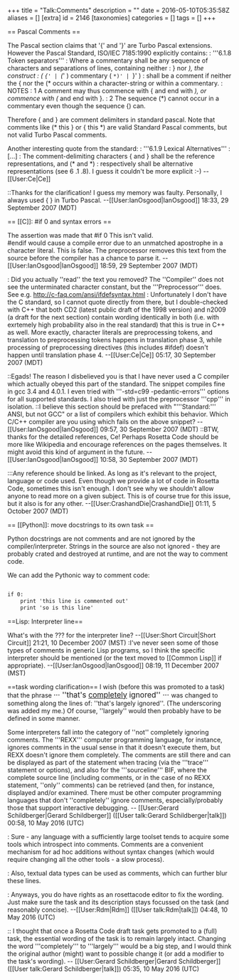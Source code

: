 +++
title = "Talk:Comments"
description = ""
date = 2016-05-10T05:35:58Z
aliases = []
[extra]
id = 2146
[taxonomies]
categories = []
tags = []
+++

== Pascal Comments ==

The Pascal section claims that '{' and '}' are Turbo Pascal extensions. However the Pascal Standard, ISO/IEC 7185:1990 explicitly contains:
: '''6.1.8 Token separators'''
: Where a commentary shall be any sequence of characters and separations of lines, containing neither
: } nor *), the construct
: ( `{' | `(*' ) commentary ( `*)' | `}' )
: shall be a comment if neither the { nor the (* occurs within a character-string or within a commentary.
: NOTES
: 1 A comment may thus commence with { and end with *), or commence with (* and end with }.
: 2 The sequence (*) cannot occur in a commentary even though the sequence {) can.

Therefore { and } are comment delimiters in standard pascal. Note that comments like
 (* this }
or
 { this *)
are valid Standard Pascal comments, but not valid Turbo Pascal comments.

Another interesting quote from the standard:
: '''6.1.9 Lexical Alternatives'''
: [...]
: The comment-delimiting characters { and } shall be the reference representations, and (* and *)
: respectively shall be alternative representations (see 6 .1 .8).
I guess it couldn't be more explicit :-) --[[User:Ce|Ce]]

::Thanks for the clarification! I guess my memory was faulty. Personally, I always used { } in Turbo Pascal. --[[User:IanOsgood|IanOsgood]] 18:33, 29 September 2007 (MDT)

== [[C]]: #if 0 and syntax errors ==

The assertion was made that
 #if 0
 This isn't valid.	 
 #endif	
would cause a compile error due to an unmatched apostrophe in a character literal. This is false. The preprocessor removes this text from the source before the compiler has a chance to parse it. --[[User:IanOsgood|IanOsgood]] 18:59, 29 September 2007 (MDT)

: Did you actually ''read'' the text you removed? The ''Compiler'' does not see the unterminated character constant, but the '''Preprocessor''' does. See e.g. http://c-faq.com/ansi/ifdefsyntax.html
: Unfortunately I don't have the C standard, so I cannot quote directly from there, but I double-checked with C++ that both CD2 (latest public draft of the 1998 version) and n2009 (a draft for the next section) contain wording identically in both (i.e. with exrtemely high probability also in the real standard) that this is true in C++ as well. More exactly, character literals are preprocessing tokens, and translation to preprocessing tokens happens in translation phase 3, while processing of preprocessing directives (this includes #ifdef) doesn't happen until translation phase 4. --[[User:Ce|Ce]] 05:17, 30 September 2007 (MDT)

::Egads! The reason I disbelieved you is that I have never used a C compiler which actually obeyed this part of the standard. The snippet compiles fine in gcc 3.4 and 4.0.1. I even tried with '''-std=c99 -pedantic-errors''' options for all supported standards. I also tried with just the preprocessor '''cpp''' in isolation.
::I believe this section should be prefaced with "'''Standard:''' ANSI, but not GCC" or a list of compilers which exhibit this behavior. Which C/C++ compiler are you using which fails on the above snippet? --[[User:IanOsgood|IanOsgood]] 09:57, 30 September 2007 (MDT)
::BTW, thanks for the detailed references, Ce! Perhaps Rosetta Code should be more like Wikipedia and encourage references on the pages themselves. It might avoid this kind of argument in the future. --[[User:IanOsgood|IanOsgood]] 10:58, 30 September 2007 (MDT)

:::Any reference should be linked. As long as it's relevant to the project, language or code used. Even though we provide a lot of code in Rosetta Code, sometimes this isn't enough. I don't see why we shouldn't allow anyone to read more on a given subject. This is of course true for this issue, but it also is for any other. --[[User:CrashandDie|CrashandDie]] 01:11, 5 October 2007 (MDT)

== [[Python]]: move docstrings to its own task ==

Python docstrings are not comments and are not ignored by the compiler/interpreter. Strings in the source are also not ignored - they are probably crated and destroyed at runtime, and are not the way to comment code.

We can add the Pythonic way to comment code:

```txt

if 0:
    print 'this line is commented out'
    print 'so is this line'

```


==Lisp: Interpreter line==

What's with the ??? for the interpreter line? --[[User:Short Circuit|Short Circuit]] 21:21, 10 December 2007 (MST)
:I've never seen some of those types of comments in generic Lisp programs, so I think the specific interpreter should be mentioned (or the text moved to [[Common Lisp]] if appropriate). --[[User:IanOsgood|IanOsgood]] 08:19, 11 December 2007 (MST)


==task wording clarification==
I wish (before this was promoted to a task) that the phrase   <big> ··· ''that's <u>completely</u> ignored'' ··· </big> was changed to something along the lines of:   ''that's largely ignored''.   (The underscoring was added my me.)   Of course,   ''largely''   would then probably have to be defined in some manner.

Some interpreters fall into the category of   ''not''   completely ignoring comments.   The '''REXX''' computer programming language, for instance, ignores comments in the usual sense in that it doesn't execute them,   but REXX doesn't ignore them completely.   The comments are still there and can be displayed as part of the statement when tracing   (via the '''trace''' statement or options),   and also for the   '''sourceline'''   BIF, where the complete source line (including comments, or in the case of no REXX statement, ''only''   comments)   can be retrieved   (and then, for instance, displayed and/or examined.   There must be other computer programming languages that don't   ''completely''   ignore comments, especially/probably those that support interactive debugging.   -- [[User:Gerard Schildberger|Gerard Schildberger]] ([[User talk:Gerard Schildberger|talk]]) 00:58, 10 May 2016 (UTC)

: Sure - any language with a sufficiently large toolset tends to acquire some tools which introspect into comments. Comments are a convenient mechanism for ad hoc additions without syntax changes (which would require changing all the other tools - a slow process). 

: Also, textual data types can be used as comments, which can further blur these lines. 

: Anyways, you do have rights as an rosettacode editor to fix the wording. Just make sure the task and its description stays focussed on the task (and reasonably concise). --[[User:Rdm|Rdm]] ([[User talk:Rdm|talk]]) 04:48, 10 May 2016 (UTC)

:: I thought that once a Rosetta Code draft task gets promoted to a (full) task, the essential wording of the task is to remain largely intact.   Changing the word   '''completely'''   to   '''largely'''   would be a big step, and I would think the original author (might) want to possible change it (or add a modifier to the task's wording).   -- [[User:Gerard Schildberger|Gerard Schildberger]] ([[User talk:Gerard Schildberger|talk]]) 05:35, 10 May 2016 (UTC)
